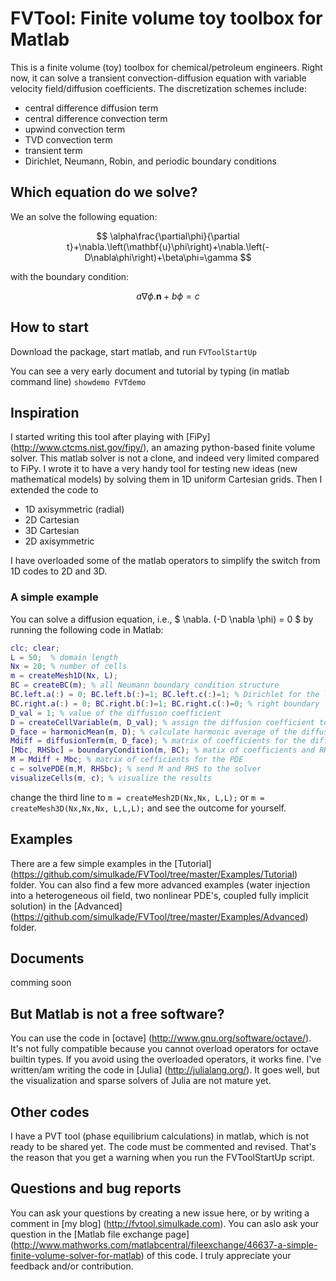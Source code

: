 # FVTool: Finite volume toy toolbox for Matlab
This is a finite volume (toy) toolbox for chemical/petroleum engineers. 
Right now, it can solve a transient convection-diffusion equation with variable velocity field/diffusion coefficients. The discretization schemes 
include:
  * central difference diffusion term
  * central difference convection term
  * upwind convection term
  * TVD convection term
  * transient term
  * Dirichlet, Neumann, Robin, and periodic boundary conditions

## Which equation do we solve?
We an solve the following equation:

$$ \alpha\frac{\partial\phi}{\partial t}+\nabla.\left(\mathbf{u}\phi\right)+\nabla.\left(-D\nabla\phi\right)+\beta\phi=\gamma $$

with the boundary condition:

$$a\nabla\phi.\mathbf{n}+b\phi=c$$

## How to start
Download the package, start matlab, and run
   `FVToolStartUp`
   
You can see a very early document and tutorial by typing (in matlab command line)
   `showdemo FVTdemo`

## Inspiration
I started writing this tool after playing with [FiPy] (http://www.ctcms.nist.gov/fipy/), an amazing python-based finite volume solver. 
This matlab solver is not a clone, and indeed very limited compared to FiPy.
I wrote it to have a very handy tool for testing new ideas (new mathematical models) by solving them in 1D uniform Cartesian grids. 
Then I extended the code to 
  * 1D axisymmetric (radial)
  * 2D Cartesian
  * 3D Cartesian
  * 2D axisymmetric
  
I have overloaded some of the matlab operators to simplify the switch from 1D codes to 2D and 3D.

### A simple example
You can solve a diffusion equation, i.e., $ \nabla. (-D \nabla \phi) = 0 $ by running the following code in Matlab:
```matlab
clc; clear;
L = 50;  % domain length
Nx = 20; % number of cells
m = createMesh1D(Nx, L);
BC = createBC(m); % all Neumann boundary condition structure
BC.left.a(:) = 0; BC.left.b(:)=1; BC.left.c(:)=1; % Dirichlet for the left boundary
BC.right.a(:) = 0; BC.right.b(:)=1; BC.right.c(:)=0; % right boundary
D_val = 1; % value of the diffusion coefficient
D = createCellVariable(m, D_val); % assign the diffusion coefficient to the cells
D_face = harmonicMean(m, D); % calculate harmonic average of the diffusion coef on the cell faces
Mdiff = diffusionTerm(m, D_face); % matrix of coefficients for the diffusion term
[Mbc, RHSbc] = boundaryCondition(m, BC); % matix of coefficients and RHS vector for the BC
M = Mdiff + Mbc; % matrix of cefficients for the PDE
c = solvePDE(m,M, RHSbc); % send M and RHS to the solver
visualizeCells(m, c); % visualize the results
```
change the third line to `m = createMesh2D(Nx,Nx, L,L);` or `m = createMesh3D(Nx,Nx,Nx, L,L,L);` and see the outcome for yourself.

## Examples
There are a few simple examples in the [Tutorial] (https://github.com/simulkade/FVTool/tree/master/Examples/Tutorial) folder. 
You can also find a few more advanced examples (water injection into a heterogeneous oil field, two nonlinear PDE's, coupled 
fully implicit solution) in the [Advanced] (https://github.com/simulkade/FVTool/tree/master/Examples/Advanced) folder.

## Documents
comming soon

## But Matlab is not a free software?
You can use the code in [octave] (http://www.gnu.org/software/octave/). 
It's not fully compatible because you cannot overload operators for octave builtin types. 
If you avoid using the overloaded operators, it works fine. I've written/am writing the code in [Julia] (http://julialang.org/). It goes well, but 
the visualization and sparse solvers of Julia are not mature yet.

## Other codes
I have a PVT tool (phase equilibrium calculations) in matlab, which is not ready to be shared yet. The code must be commented and revised.
That's the reason that you get a warning when you run the FVToolStartUp script.

## Questions and bug reports
You can ask your questions by creating a new issue here, or by writing a comment in [my blog] (http://fvtool.simulkade.com). You can aslo ask your question in the [Matlab file exchange page] (http://www.mathworks.com/matlabcentral/fileexchange/46637-a-simple-finite-volume-solver-for-matlab) of this code. I truly appreciate your feedback and/or contribution.

